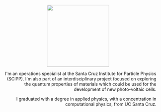 <p align="center">
  <img src="jpr_hs.JPG" width="200">
  
<div style="text-align: right"> I'm an operations specialist at the Santa Cruz Institute for Particle Physics (SCIPP). I'm also part of an interdisciplinary project focused on exploring the quantum properties of materials which could be used for the development of new photo-voltaic cells.

I graduated with a degree in applied physics, with a concentration in computational physics, from UC Santa Cruz.</div>
